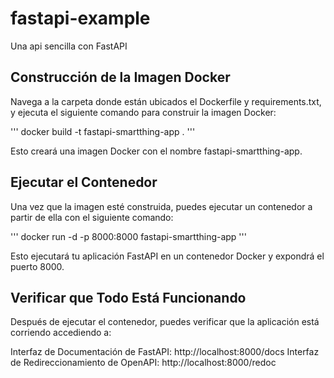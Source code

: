 # fastapi-example
Una api sencilla con FastAPI

## Construcción de la Imagen Docker
Navega a la carpeta donde están ubicados el Dockerfile y requirements.txt, y ejecuta el siguiente comando para construir la imagen Docker:

'''
docker build -t fastapi-smartthing-app .
'''

Esto creará una imagen Docker con el nombre fastapi-smartthing-app.

## Ejecutar el Contenedor
Una vez que la imagen esté construida, puedes ejecutar un contenedor a partir de ella con el siguiente comando:

'''
docker run -d -p 8000:8000 fastapi-smartthing-app
'''

Esto ejecutará tu aplicación FastAPI en un contenedor Docker y expondrá el puerto 8000.

## Verificar que Todo Está Funcionando
Después de ejecutar el contenedor, puedes verificar que la aplicación está corriendo accediendo a:

Interfaz de Documentación de FastAPI: http://localhost:8000/docs
Interfaz de Redireccionamiento de OpenAPI: http://localhost:8000/redoc

